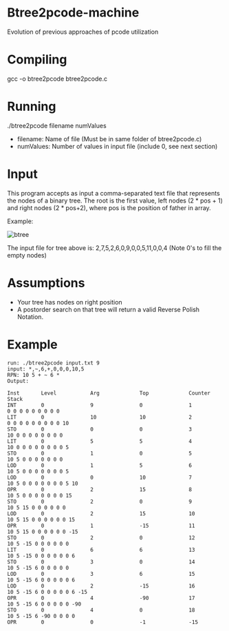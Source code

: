 # Btree2pcode-machine
Evolution of previous approaches of pcode utilization

# Compiling
gcc -o btree2pcode btree2pcode.c

# Running
./btree2pcode filename numValues

* filename: Name of file (Must be in same folder of btree2pcode.c)
* numValues: Number of values in input file (include 0, see next section)

# Input
This program accepts as input a comma-separated text file that represents the nodes of a binary tree. The root is the first value, left nodes (2 * pos + 1) and right nodes (2 * pos+2), where pos is the position of father in array.

Example:

![btree](https://upload.wikimedia.org/wikipedia/commons/thumb/f/f7/Binary_tree.svg/192px-Binary_tree.svg.png)

The input file for tree above is: 2,7,5,2,6,0,9,0,0,5,11,0,0,4 (Note 0's to fill the empty nodes)

# Assumptions
* Your tree has nodes on right position
* A postorder search on that tree will return a valid Reverse Polish Notation.

# Example 
```
run: ./btree2pcode input.txt 9
input: *,~,6,+,0,0,0,10,5
RPN: 10 5 + ~ 6 *
Output:

Inst       Level           Arg             Top             Counter         Stack
INT        0               9               0               1               0 0 0 0 0 0 0 0 0 
LIT        0               10              10              2               0 0 0 0 0 0 0 0 0 10 
STO        0               0               0               3               10 0 0 0 0 0 0 0 0 
LIT        0               5               5               4               10 0 0 0 0 0 0 0 0 5 
STO        0               1               0               5               10 5 0 0 0 0 0 0 0 
LOD        0               1               5               6               10 5 0 0 0 0 0 0 0 5 
LOD        0               0               10              7               10 5 0 0 0 0 0 0 0 5 10 
OPR        0               2               15              8               10 5 0 0 0 0 0 0 0 15 
STO        0               2               0               9               10 5 15 0 0 0 0 0 0 
LOD        0               2               15              10              10 5 15 0 0 0 0 0 0 15 
OPR        0               1               -15             11              10 5 15 0 0 0 0 0 0 -15 
STO        0               2               0               12              10 5 -15 0 0 0 0 0 0 
LIT        0               6               6               13              10 5 -15 0 0 0 0 0 0 6 
STO        0               3               0               14              10 5 -15 6 0 0 0 0 0 
LOD        0               3               6               15              10 5 -15 6 0 0 0 0 0 6 
LOD        0               2               -15             16              10 5 -15 6 0 0 0 0 0 6 -15 
OPR        0               4               -90             17              10 5 -15 6 0 0 0 0 0 -90 
STO        0               4               0               18              10 5 -15 6 -90 0 0 0 0 
OPR        0               0               -1              -15    
```
